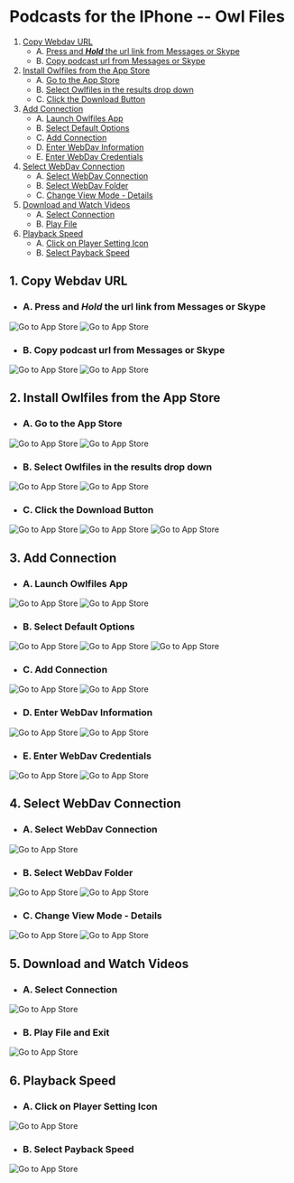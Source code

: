 # Podcasts for the IPhone -- Owl Files

1. [Copy Webdav URL](#1-copy-webdav-url)
    * A. [Press and ___Hold___ the url link from Messages or Skype](#a-press-and-hold-the-url-link-from-messages-or-skype)
    * B. [Copy podcast url from Messages or Skype](#b-copy-podcast-url-from-messages-or-skype)
2. [Install Owlfiles from the App Store](#2-install-owlfiles-from-the-app-store)
    * A. [Go to the App Store](#a-go-to-the-app-store)
    * B. [Select Owlfiles in the results drop down](#b-select-owlfiles-in-the-results-drop-down)
    * C. [Click the Download Button](#c-click-the-download-button)
3. [Add Connection](#3-add-connection)
    * A. [Launch Owlfiles App](#a-launch-owlfiles-app)
    * B. [Select Default Options](#b-select-default-options)
    * C. [Add Connection](#3-add-connection)
    * D. [Enter WebDav Information](#d-enter-webdav-information)
    * E. [Enter WebDav Credentials](#e-enter-webdav-credentials)
4. [Select WebDav Connection](#4-select-webdav-connection)
    * A. [Select WebDav Connection](#a-select-webdav-connection)
    * B. [Select WebDav Folder](#b-select-webdav-folder)
    * C. [Change View Mode - Details](#c-change-view-mode---details)
5. [Download and Watch Videos](#5-download-and-watch-videos)
    * A. [Select Connection](#a-select-connection)
    * B. [Play File](#b-play-file)
6. [Playback Speed](#6-playback-speed)
    * A. [Click on Player Setting Icon](#a-click-on-player-setting-icon)
    * B. [Select Payback Speed](#b-select-payback-speed)
 
## 1. Copy Webdav URL

* ### A. Press and ___Hold___ the url link from Messages or Skype

![Go to App Store](images/rssradio/Messages01.png)
![Go to App Store](images/rssradio/Skype03.png)

* ### B. Copy podcast url from Messages or Skype

![Go to App Store](images/rssradio/Messages02.png)
![Go to App Store](images/rssradio/Skype01.png)

## 2. Install Owlfiles from the App Store

* ### A. Go to the App Store
![Go to App Store](images/rssradio/HomeScreen01.png)
![Go to App Store](images/rssradio/AppStore01.png)

* ### B. Select Owlfiles in the results drop down

![Go to App Store](images/rssradio/AppStore02.png)
![Go to App Store](images/owlfiles/MD-AppStore-Search.png)

* ### C. Click the Download Button
![Go to App Store](images/owlfiles/MD-AppStore-Get.png)
![Go to App Store](images/owlfiles/MD-AppStore-Install.png)
![Go to App Store](images/owlfiles/MD-AppStore-Install-Complete.png)

## 3. Add Connection

* ### A. Launch Owlfiles App
![Go to App Store](images/owlfiles/HomePage-Owlfiles.png)
![Go to App Store](images/owlfiles/MD-AppStore-Open.png)

* ### B. Select Default Options
![Go to App Store](images/owlfiles/MD-Owlfiles-Notifications.png)
![Go to App Store](images/owlfiles/MD-Owlfiles-AccessLocalNetwork.png)
![Go to App Store](images/owlfiles/MD-Owlfiles-Connections-Menu.png)

* ### C. Add Connection
![Go to App Store](images/owlfiles/MD-Owlfiles-Add-Connections.png)
![Go to App Store](images/owlfiles/MD-Owlfiles-Connections-ContextMenu.png)

* ### D. Enter WebDav Information
![Go to App Store](images/owlfiles/MD-Owlfiles-NewConnection.png)
![Go to App Store](images/owlfiles/MD-Owlfiles-FillForm.png)

* ### E. Enter WebDav Credentials
![Go to App Store](images/owlfiles/MD-Owlfiles-Hostname.png)
![Go to App Store](images/owlfiles/MD-Owlfiles-Login.png)

## 4. Select WebDav Connection

* ### A. Select WebDav Connection
![Go to App Store](images/owlfiles/MD-Owlfiles-Connections.png)

* ### B. Select WebDav Folder
![Go to App Store](images/owlfiles/MD-Owlfiles-WebDav-Root.png)
![Go to App Store](images/owlfiles/MD-Owlfiles-WebDav-Compressed-Chinese.png)

* ### C. Change View Mode - Details
![Go to App Store](images/owlfiles/MD-Owlfiles-WebDav-ViewMode-Menu.png)
![Go to App Store](images/owlfiles/MD-Owlfiles-WebDav-ViewMode.png)

## 5. Download and Watch Videos

* ### A. Select Connection
![Go to App Store](images/owlfiles/MD-Owlfiles-WebDav-FileList.png)

* ### B. Play File and Exit
![Go to App Store](images/owlfiles/MD-Owlfiles-Player-Exit.png)

## 6. Playback Speed

* ### A. Click on Player Setting Icon
![Go to App Store](images/owlfiles/MD-Owlfiles-Player-PlaybackSpeed-Menu.png)

* ### B. Select Payback Speed
![Go to App Store](images/owlfiles/MD-Owlfiles-Player-PlaybackSpeed.png)

